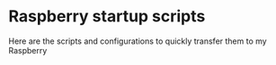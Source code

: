# Raspberry startup scripts

Here are the scripts and configurations to quickly transfer them to my Raspberry
